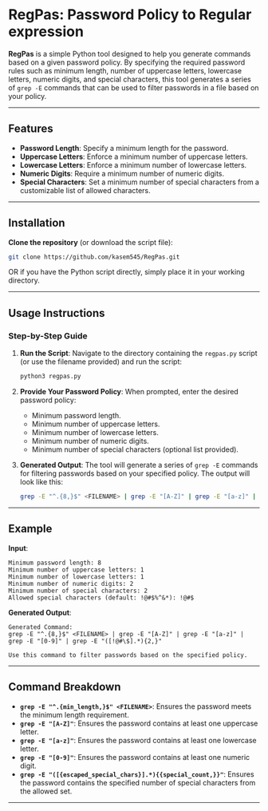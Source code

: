 # RegPas: Password Policy to Regular expression

**RegPas** is a simple Python tool designed to help you generate commands based on a given password policy. By specifying the required password rules such as minimum length, number of uppercase letters, lowercase letters, numeric digits, and special characters, this tool generates a series of `grep -E` commands that can be used to filter passwords in a file based on your policy.

---

## Features

- **Password Length**: Specify a minimum length for the password.
- **Uppercase Letters**: Enforce a minimum number of uppercase letters.
- **Lowercase Letters**: Enforce a minimum number of lowercase letters.
- **Numeric Digits**: Require a minimum number of numeric digits.
- **Special Characters**: Set a minimum number of special characters from a customizable list of allowed characters.
---

## Installation

 **Clone the repository** (or download the script file):

   ```bash
   git clone https://github.com/kasem545/RegPas.git
   ```

   OR if you have the Python script directly, simply place it in your working directory.

---

## Usage Instructions

### Step-by-Step Guide

1. **Run the Script**: 
   Navigate to the directory containing the `regpas.py` script (or use the filename provided) and run the script:

   ```bash
   python3 regpas.py
   ```

2. **Provide Your Password Policy**:
   When prompted, enter the desired password policy:
   - Minimum password length.
   - Minimum number of uppercase letters.
   - Minimum number of lowercase letters.
   - Minimum number of numeric digits.
   - Minimum number of special characters (optional list provided).

3. **Generated Output**:
   The tool will generate a series of `grep -E` commands for filtering passwords based on your specified policy. The output will look like this:

   ```bash
   grep -E "^.{8,}$" <FILENAME> | grep -E "[A-Z]" | grep -E "[a-z]" | grep -E "[0-9]" | grep -E "([!@#\$].*){2,}"
   ```

---

## Example

**Input**:
```
Minimum password length: 8
Minimum number of uppercase letters: 1
Minimum number of lowercase letters: 1
Minimum number of numeric digits: 2
Minimum number of special characters: 2
Allowed special characters (default: !@#$%^&*): !@#$
```

**Generated Output**:
```
Generated Command:
grep -E "^.{8,}$" <FILENAME> | grep -E "[A-Z]" | grep -E "[a-z]" | grep -E "[0-9]" | grep -E "([!@#\$].*){2,}"

Use this command to filter passwords based on the specified policy.
```

---

## Command Breakdown

- **`grep -E "^.{min_length,}$" <FILENAME>`**: Ensures the password meets the minimum length requirement.
- **`grep -E "[A-Z]"`**: Ensures the password contains at least one uppercase letter.
- **`grep -E "[a-z]"`**: Ensures the password contains at least one lowercase letter.
- **`grep -E "[0-9]"`**: Ensures the password contains at least one numeric digit.
- **`grep -E "([{escaped_special_chars}].*){{special_count,}}"`**: Ensures the password contains the specified number of special characters from the allowed set.

---
